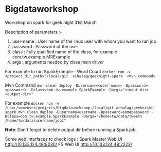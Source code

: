 # Bigdataworkshop
Workshop on spark for geek night 31st March

Description of parameters :-

1. user-name  : User name of the linux user with whom you want to run job
2. password   : Password of the user
3. class      : Fully qualified name of the class, for example com.tw.example.MRExample
4. args       : arguments needed by class main driver

For example to run SparkExample - Word Count
`docker run -v <project_dir_path>:/local/git  achalag/geeknight-spark  <mvn_command>`

Mvn Command
`mvn clean deploy -Dusername=<user-name> -Dpassword=<password> -Dclass=com.tw.example.SparkExample -Dargs="<input-dir> <output-dir>"`

For example
`docker run -v /user/someuser/projects/bigdataworkshop:/local/git achalag/geeknight-spark mvn clean deploy -Dusername=username -Dpassword=somepassword -Dclass=com.tw.example.SparkExample -Dargs="/home/tw/data/tweets /home/tw/data/username/job1"`

**Note**: Don't forget to delete output dir before running a Spark job.

Some web interfaces to check logs :
Spark Master Web UI	http://10.133.124.48:8080/
FS Web UI	http://10.133.124.48:2222/
